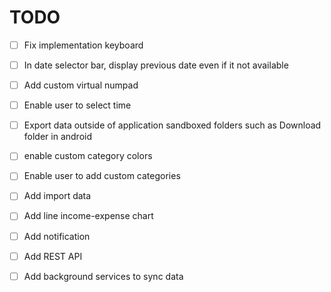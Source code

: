# TODO

- [ ] Fix implementation keyboard
- [ ] In date selector bar, display previous date even if it not available
- [ ] Add custom virtual numpad
- [ ] Enable user to select time
- [ ] Export data outside of application sandboxed folders such as Download folder in android
- [ ] enable custom category colors
- [ ] Enable user to add custom categories
- [ ] Add import data
- [ ] Add line income-expense chart
- [ ] Add notification
- [ ] Add REST API
- [ ] Add background services to sync data

